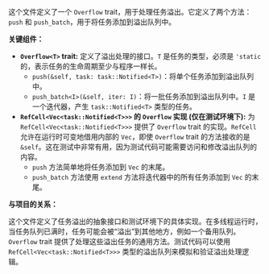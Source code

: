 这个文件定义了一个 `Overflow` trait，用于处理任务溢出。它定义了两个方法：`push` 和 `push_batch`，用于将任务添加到溢出队列中。

**关键组件：**

*   **`Overflow<T>` trait:**  定义了溢出处理的接口。`T` 是任务的类型，必须是 `'static` 的，表示任务的生命周期至少与程序一样长。
    *   `push(&self, task: task::Notified<T>)`：将单个任务添加到溢出队列中。
    *   `push_batch<I>(&self, iter: I)`：将一批任务添加到溢出队列中。`I` 是一个迭代器，产生 `task::Notified<T>` 类型的任务。
*   **`RefCell<Vec<task::Notified<T>>>` 的 `Overflow` 实现 (仅在测试环境下):**  为 `RefCell<Vec<task::Notified<T>>>` 提供了 `Overflow` trait 的实现。`RefCell` 允许在运行时可变地借用内部的 `Vec`，即使 `Overflow` trait 的方法接收的是 `&self`。这在测试中非常有用，因为测试代码可能需要访问和修改溢出队列的内容。
    *   `push` 方法简单地将任务添加到 `Vec` 的末尾。
    *   `push_batch` 方法使用 `extend` 方法将迭代器中的所有任务添加到 `Vec` 的末尾。

**与项目的关系：**

这个文件定义了任务溢出的抽象接口和测试环境下的具体实现。在多线程运行时，当任务队列已满时，任务可能会被“溢出”到其他地方，例如一个备用队列。`Overflow` trait 提供了处理这些溢出任务的通用方法。测试代码可以使用 `RefCell<Vec<task::Notified<T>>>` 类型的溢出队列来模拟和验证溢出处理逻辑。
